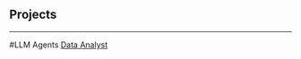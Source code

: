 ## Projects

---

#LLM Agents
<a href="[https://www.linkedin.com/in/davor-kondic-54576886/](https://dacho688.github.io/Data_Analyst/#agent-data-analyst)">Data Analyst</a>
